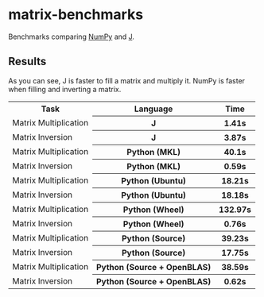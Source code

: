 # matrix-benchmarks

Benchmarks comparing [NumPy](https://www.numpy.org/) and
[J](https://www.jsoftware.com/#/).

## Results

As you can see, J is faster to fill a matrix and multiply it. NumPy is faster
when filling and inverting a matrix.

<table>
  <tr>
    <th>Task</th>
    <th>Language</th>
    <th>Time</th>
  </tr>
  <tr>
    <td>Matrix Multiplication</td>
    <th>J</th>
    <th>1.41s</th>
  </tr>
  <tr>
    <td>Matrix Inversion</td>
    <th>J</th>
    <th>3.87s</th>
  </tr>
  <tr>
    <td>Matrix Multiplication</td>
    <th>Python (MKL)</th>
    <th>40.1s</th>
  </tr>
  <tr>
    <td>Matrix Inversion</td>
    <th>Python (MKL)</th>
    <th>0.59s</th>
  </tr>
  <tr>
    <td>Matrix Multiplication</td>
    <th>Python (Ubuntu)</th>
    <th>18.21s</th>
  </tr>
  <tr>
    <td>Matrix Inversion</td>
    <th>Python (Ubuntu)</th>
    <th>18.18s</th>
  </tr>
  <tr>
    <td>Matrix Multiplication</td>
    <th>Python (Wheel)</th>
    <th>132.97s</th>
  </tr>
  <tr>
    <td>Matrix Inversion</td>
    <th>Python (Wheel)</th>
    <th>0.76s</th>
  </tr>
  <tr>
    <td>Matrix Multiplication</td>
    <th>Python (Source)</th>
    <th>39.23s</th>
  </tr>
  <tr>
    <td>Matrix Inversion</td>
    <th>Python (Source)</th>
    <th>17.75s</th>
  </tr>
  <tr>
    <td>Matrix Multiplication</td>
    <th>Python (Source + OpenBLAS)</th>
    <th>38.59s</th>
  </tr>
  <tr>
    <td>Matrix Inversion</td>
    <th>Python (Source + OpenBLAS)</th>
    <th>0.62s</th>
  </tr>
</table>
